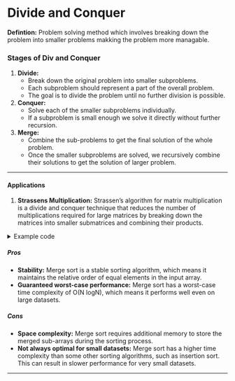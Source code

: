 # Divide and Conquer
**Defintion:** Problem solving method which involves breaking down the problem into smaller problems makking the problem more managable.
### Stages of Div and Conquer
1. **Divide:**
    - Break down the original problem into smaller subproblems.
    - Each subproblem should represent a part of the overall problem.
    - The goal is to divide the problem until no further division is possible.
2. **Conquer:**
    - Solve each of the smaller subproblems individually.
    - If a subproblem is small enough we solve it directly without further recursion.
3. **Merge:**
    - Combine the sub-problems to get the final solution of the whole problem.
    - Once the smaller subproblems are solved, we recursively combine their solutions to get the solution of larger problem.
---
#### Applications
1. **Strassens Multiplication:** Strassen’s algorithm for matrix multiplication is a divide and conquer technique that reduces the number of multiplications required for large matrices by breaking down the matrices into smaller submatrices and combining their products.
<details>
<summary> Example code </summary>
```c

    #include <stdio.h>
    #include <stdlib.h>
        // Function to allocate memory for a matrix of size n x n
        int **allocateMatrix(int n) {
            int **matrix = (int **)malloc(n * sizeof(int *));
            for (int i = 0; i < n; i++)
                matrix[i] = (int *)malloc(n * sizeof(int));
            return matrix;
        }

        // Function to deallocate memory for a matrix
        void deallocateMatrix(int **matrix, int n) {
            for (int i = 0; i < n; i++)
                free(matrix[i]);
            free(matrix);
        }

        // Function to print a matrix
        void printMatrix(int **matrix, int n) {
            for (int i = 0; i < n; i++) {
                for (int j = 0; j < n; j++)
                    printf("%d ", matrix[i][j]);
                printf("\n");
            }
        }

        // Function to add two matrices
        void addMatrix(int **A, int **B, int **C, int n) {
            for (int i = 0; i < n; i++)
                for (int j = 0; j < n; j++)
                    C[i][j] = A[i][j] + B[i][j];
        }

        // Function to subtract two matrices
        void subtractMatrix(int **A, int **B, int **C, int n) {
            for (int i = 0; i < n; i++)
                for (int j = 0; j < n; j++)
                    C[i][j] = A[i][j] - B[i][j];
        }

        // Function to multiply two matrices using Strassen's algorithm
        void strassen(int **A, int **B, int **C, int n) {
            if (n == 1) {
                C[0][0] = A[0][0] * B[0][0];
                return;
            }

            int **A11, **A12, **A21, **A22;
            int **B11, **B12, **B21, **B22;
            int **C11, **C12, **C21, **C22;
            int **M1, **M2, **M3, **M4, **M5, **M6, **M7;
            int **temp1, **temp2;

            // Allocate memory for submatrices
            int newSize = n / 2;
            A11 = allocateMatrix(newSize); A12 = allocateMatrix(newSize);
            A21 = allocateMatrix(newSize); A22 = allocateMatrix(newSize);
            B11 = allocateMatrix(newSize); B12 = allocateMatrix(newSize);
            B21 = allocateMatrix(newSize); B22 = allocateMatrix(newSize);
            C11 = allocateMatrix(newSize); C12 = allocateMatrix(newSize);
            C21 = allocateMatrix(newSize); C22 = allocateMatrix(newSize);
            M1 = allocateMatrix(newSize);  M2 = allocateMatrix(newSize);
            M3 = allocateMatrix(newSize);  M4 = allocateMatrix(newSize);
            M5 = allocateMatrix(newSize);  M6 = allocateMatrix(newSize);
            M7 = allocateMatrix(newSize);
            temp1 = allocateMatrix(newSize); temp2 = allocateMatrix(newSize);

            // Divide matrices into submatrices
            for (int i = 0; i < newSize; i++) {
                for (int j = 0; j < newSize; j++) {
                    A11[i][j] = A[i][j];
                    A12[i][j] = A[i][j + newSize];
                    A21[i][j] = A[i + newSize][j];
                    A22[i][j] = A[i + newSize][j + newSize];

                    B11[i][j] = B[i][j];
                    B12[i][j] = B[i][j + newSize];
                    B21[i][j] = B[i + newSize][j];
                    B22[i][j] = B[i + newSize][j + newSize];
                }
            }

            // Compute intermediate matrices
            addMatrix(A11, A22, temp1, newSize); addMatrix(B11, B22, temp2, newSize);
            strassen(temp1, temp2, M1, newSize); // M1 = (A11 + A22) * (B11 + B22)

            addMatrix(A21, A22, temp1, newSize);
            strassen(temp1, B11, M2, newSize); // M2 = (A21 + A22) * (B11)


    ```
    </details>

2. **Merge Sort:** It breaks down the array into smaller subarrays, sorts them individually, and then merges them to obtain the sorted array.
    - Algorithm that continuously splits the array in half until it cannot be further divided. 
      - Then the sorted subarrays are merged into one sorted array.
    - Time complexity: O(n logn).
    <details>
    <summary> Example code </summary>
```c

       #include <stdio.h>
       #include <stdlib.h>
        void merge(int arr[], int left, int mid, int right) {
        int n1 = mid - left + 1;
        int n2 = right - mid;

        // Create temporary arrays for left and right subarrays
        int *leftArr = (int *)malloc(n1 * sizeof(int));
        int *rightArr = (int *)malloc(n2 * sizeof(int));

        // Copy data to temporary arrays
        for (int i = 0; i < n1; i++)
            leftArr[i] = arr[left + i];
        for (int j = 0; j < n2; j++)
            rightArr[j] = arr[mid + 1 + j];

        // Merge the temporary arrays back into arr[left..right]
        int i = 0, j = 0, k = left;
        while (i < n1 && j < n2) {
            if (leftArr[i] <= rightArr[j]) {
                arr[k++] = leftArr[i++];
            } else {
                arr[k++] = rightArr[j++];
            }
        }

        // Copy the remaining elements of leftArr[], if any
        while (i < n1)
            arr[k++] = leftArr[i++];

        // Copy the remaining elements of rightArr[], if any
        while (j < n2)
            arr[k++] = rightArr[j++];

        // Free temporary arrays
        free(leftArr);
        free(rightArr);
        }

        // Iterative merge sort function
        void mergeSort(int arr[], int n) {
            int currSize;  // Current size of subarrays to be merged
            int leftStart; // Starting index of left subarray

            // Merge subarrays in bottom-up manner
            for (currSize = 1; currSize <= n - 1; currSize = 2 * currSize) {
                for (leftStart = 0; leftStart < n - 1; leftStart += 2 * currSize) {
                    int mid = leftStart + currSize - 1;
                    int rightEnd = (leftStart + 2 * currSize - 1) < (n - 1) ? (leftStart + 2 * currSize - 1) : (n - 1);
                    merge(arr, leftStart, mid, rightEnd);
                }
            }
        }

        // Function to print an array
        void printArray(int arr[], int size) {
            for (int i = 0; i < size; i++)
                printf("%d ", arr[i]);
            printf("\n");
        }

        // Driver program
        int main() {
            int arr[] = {12, 11, 13, 5, 6, 7};
            int arr_size = sizeof(arr) / sizeof(arr[0]);

            printf("Given array is \n");
            printArray(arr, arr_size);

            mergeSort(arr, arr_size);

            printf("\nSorted array is \n");
            printArray(arr, arr_size);

            return 0;
        }
```
</details>

##### Pros
- **Stability:** Merge sort is a stable sorting algorithm, which means it maintains the relative order of equal elements in the input array.
- **Guaranteed worst-case performance:** Merge sort has a worst-case time complexity of O(N logN), which means it performs well even on large datasets.
##### Cons
- **Space complexity:** Merge sort requires additional memory to store the merged sub-arrays during the sorting process. 
- **Not always optimal for small datasets:** Merge sort has a higher time complexity than some other sorting algorithms, such as insertion sort. This can result in slower performance for very small datasets.
---
